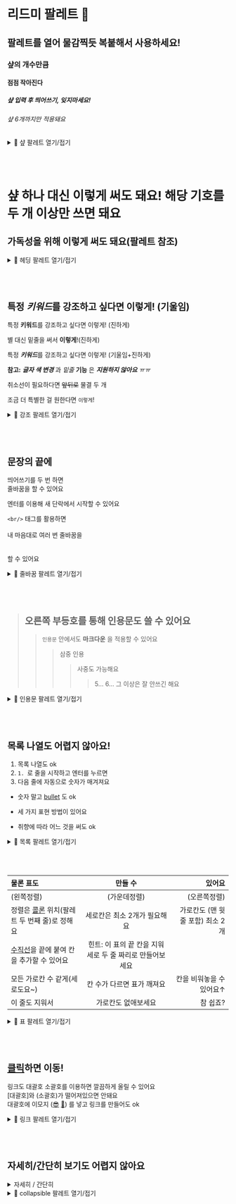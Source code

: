 # 리드미 팔레트 🎨
## 팔레트를 열어 물감찍듯 복붙해서 사용하세요!
### 샾의 개수만큼
#### 점점 작아진다
##### 샾 입력 후 띄어쓰기, 잊지마세요!
###### 샾 6개까지만 적용돼요

<details>
<summary>🎨 샾 팔레트 열기/접기</summary>
<div markdown="1">  
  
```
# 마크다운 팔레트 🎨
## 팔레트를 열어 물감찍듯 복붙해서 사용하세요!
### 샾의 개수만큼
#### 점점 작아진다
##### 샾 입력 후 띄어쓰기, 잊지마세요!
###### 샾 6개까지만 적용돼요
```
</div>
</details>
<br/><br/><br/>

샾 하나 대신 이렇게 써도 돼요! 해당 기호를 두 개 이상만 쓰면 돼요
==

가독성을 위해 이렇게 써도 돼요(팔레트 참조)
-----------------------------

<details>
<summary>🎨 헤딩 팔레트 열기/접기</summary>
<div markdown="1">  

```
샾 하나 대신 이렇게 써도 돼요! 밑줄은 두 개 이상만 쓰면 돼요
==

가독성을 위해 정말 밑줄처럼 써도 돼요
-----------------------------
```
</div>
</details>
<br/><br/><br/>

## 특정 *키워드*를 강조하고 싶다면 이렇게! (기울임)

특정 **키워드**를 강조하고 싶다면 이렇게! (진하게)

별 대신 밑줄을 써서 __이렇게__!(진하게)

특정 ***키워드***를 강조하고 싶다면 이렇게! (기울임+진하게)

**참고:** **_글자 색 변경_** 과 *밑줄* __기능__ 은 __*지원하지 않아요*__ _ㅠㅠ_

취소선이 필요하다면 ~~앞뒤로~~ 물결 두 개

조금 더 특별한 걸 원한다면 `이렇게`!

<details>
<summary>🎨 강조 팔레트 열기/접기</summary>
<div markdown="1"> 

```
## 특정 *키워드*를 강조하고 싶다면 이렇게! (기울임)  
특정 **키워드**를 강조하고 싶다면 이렇게! (진하게)  
별 대신 밑줄을 써서 __이렇게__!(진하게) 
특정 ***키워드***를 강조하고 싶다면 이렇게! (기울임+진하게)  
**참고:** **_글자 색 변경_** 과 *밑줄* __기능__ 은 __*지원하지 않아요*__ _ㅠㅠ_
취소선이 필요하다면 ~~앞뒤로~~ 물결 두 개  
조금 더 특별한 걸 원한다면 `이렇게`!
```
</div>
</details>
<br/><br/><br/>

## 문장의 끝에 
띄어쓰기를 두 번 하면  
줄바꿈을 할 수 있어요

엔터를 이용해 새 단락에서 시작할 수 있어요

`<br/>` 태그를 활용하면
<br/><br/>
내 마음대로 여러 번 줄바꿈을
<br/><br/><br/>
할 수 있어요

<details>
<summary>🎨 줄바꿈 팔레트 열기/접기</summary>
<div markdown="1"> 
  
```
## 문장의 끝에
띄어쓰기를 두 번 하면  
줄바꿈을 할 수 있어요

엔터를 이용해 새 단락에서 시작할 수 있어요

`<br/>`태그를 활용하면
<br/><br/>
내 마음대로 여러 번 줄바꿈을
<br/><br/><br/>
할 수 있어요
```
</div>
</details>
<br/><br/><br/>

> ## 오른쪽 부등호를 통해 인용문도 쓸 수 있어요
> > `인용문` 안에서도 __마크다운__ 을 적용할 수 있어요
> > > 삼중 인용
> > > > 사중도 가능해요
> > > > > 5... 6... 그 이상은 잘 안쓰긴 해요

<details>
<summary>🎨 인용문 팔레트 열기/접기</summary>
<div markdown="1"> 
	
```
> ## 오른쪽 호를 통해 인용문도 쓸 수 있어요
> > `인용문` 안에서도 __마크다운__ 을 적용할 수 있어요
> > > 삼중 인용
> > > > 사중도 가능해요
> > > > > 5... 6... 그 이상은 잘 안쓰긴 해요
```
</div>
</details>
<br/><br/><br/>

## 목록 나열도 어렵지 않아요!
1. 목록 나열도 ok
2. `1. `로 줄을 시작하고 엔터를 누르면
3. 다음 줄에 자동으로 숫자가 매겨져요

* 숫자 말고 [bullet](https://ko.wikipedia.org/wiki/%EB%B6%88%EB%A6%BF) 도 ok
- 세 가지 표현 방법이 있어요
+ 취향에 따라 어느 것을 써도 ok

<details>
<summary>🎨 목록 팔레트 열기/접기</summary>
<div markdown="1"> 
	
```
1. 목록 나열도 ok
2. `1. `로 줄을 시작하면
3. 다음 줄에 자동으로 숫자가 매겨져요!

* 숫자 말고 [bullet](https://ko.wikipedia.org/wiki/%EB%B6%88%EB%A6%BF) 도 ok
- 세 가지 표현 방법이 있어요
+ 취향에 따라 어느 것을 써도 ok
```
</div>
</details>
<br/><br/><br/>

|물론 표도|만들 수|있어요|
|:---|:---:|---:|
|(왼쪽정렬)|(가운데정렬)|(오른쪽정렬)|
|정렬은 [콜론](https://ko.wikipedia.org/wiki/%EC%8C%8D%EC%A0%90) 위치(팔레트 두 번째 줄)로 정해요|세로칸은 최소 2개가 필요해요|가로칸도 (맨 윗줄 포함) 최소 2개|
|[수직선](https://ko.wikipedia.org/wiki/%EC%88%98%EC%A7%81%EC%84%A0_(%EA%B8%B0%ED%98%B8))을 끝에 붙여 칸을 추가할 수 있어요|힌트: 이 표의 끝 칸을 지워 세로 두 줄 짜리로 만들어보세요||
|모든 가로칸 수 같게(세로도요~)|칸 수가 다르면 표가 깨져요|칸을 비워놓을 수 있어요↑|
|이 줄도 지워서|가로칸도 없애보세요|참 쉽죠?|

<details>
<summary>🎨 표 팔레트 열기/접기</summary>
<div markdown="1"> 
	
```
|물론 표도|만들 수|있어요|
|:---|:---:|---:|
|(왼쪽정렬)|(가운데정렬)|(오른쪽정렬)|
|정렬은 [콜론](https://ko.wikipedia.org/wiki/%EC%8C%8D%EC%A0%90) 위치로(두 번째 줄) 정해요|세로칸은 최소 2개가 필요해요|가로칸도 (맨 윗줄 포함) 최소 2개|
|[수직선](https://ko.wikipedia.org/wiki/%EC%88%98%EC%A7%81%EC%84%A0_(%EA%B8%B0%ED%98%B8)을 끝에 붙여 칸을 추가할 수 있어요|힌트: 이 표의 끝 칸을 지워 세로 두 줄 짜리로 만들어보세요||
|모든 가로칸 수 같게(세로도요~)|칸 수가 다르면 표가 깨져요|칸을 비워놓을 수 있어요↑|
|이 줄도 지워서|가로칸도 없애보세요|참 쉽죠?|
```
</div>
</details>
<br/><br/><br/>

## [클릭](https://github.com/INU-Fake-Developers/INU-Fake-Developers)하면 이동!  
링크도 대괄호 소괄호를 이용하면 깔끔하게 올릴 수 있어요  
[대괄호]와 (소괄호)가 떨어져있으면 안돼요  
대괄호에 이모지 ([😎](https://github.com/INU-Fake-Developers/INU-Fake-Developers)
[🎨](https://github.com/INU-Fake-Developers/INU-Fake-Developers/blob/main/readme-palette.md))
 를 넣고 링크를 만들어도 ok

<details>
<summary>🎨 링크 팔레트 열기/접기</summary>
<div markdown="1">
	
```
## [클릭](https://github.com/INU-Fake-Developers/INU-Fake-Developers)하면 이동!  
링크도 대괄호롸 소괄호를 이용하면 깔끔하게 올릴 수 있어요  
[대괄호]와 (소괄호)가 떨어져있으면 안돼요  
대괄호에 이모지 [😎](https://github.com/INU-Fake-Developers/INU-Fake-Developers)
[🎨](https://github.com/INU-Fake-Developers/INU-Fake-Developers/blob/main/markdown-palette.md))
 를 넣고 링크를 만들어도 ok
```
</div>
</details>
<br/><br/><br/>


## 자세히/간단히 보기도 어렵지 않아요

<details>
<summary>자세히 / 간단히</summary>
<div markdown="1">

복사 후 붙여넣고 summary 태그 사이와 여기만 바꾸면 끝!  
내용을 지우다 꺾쇠괄호까지 지우지 않도록 조심하세요 
</div>
</details>
	
<details>
<summary>🎨 collapsible 팔레트 열기/접기</summary>
<div markdown="1">

```
<details>
<summary>자세히 / 간단히</summary>
<div markdown="1">

복사 후 붙여넣고 summary 태그 사이와 여기만 바꾸면 끝!  
내용을 지우다 꺾쇠괄호까지 지우지 않도록 조심하세요
</div>
</details>
```

</div>
</details>
<br/><br/><br/>
	
	

